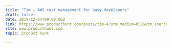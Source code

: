 ```yaml
---
title: "Tim — AWS cost management for busy developers"
draft: false
date: 2019-12-04T09:00:06Z
link: https://www.producthunt.com/posts/tim-4?utm_medium=RSS&utm_source=hune
site: www.producthunt.com
topic: product hunt  

---
```

